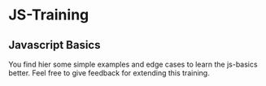 # JS-Training
## Javascript Basics

You find hier some simple examples and edge cases to learn the js-basics better.
Feel free to give feedback for extending this training.
